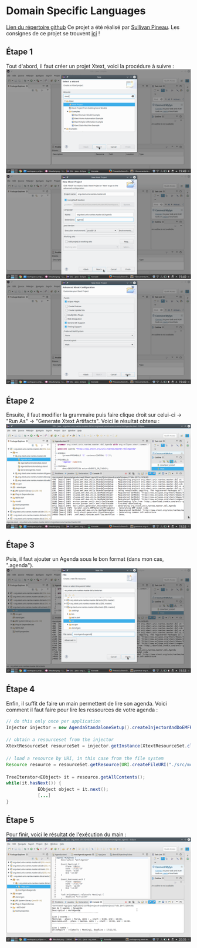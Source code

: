 Domain Specific Languages
=========================

[Lien du répertoire github](https://github.com/PineauSullivan/DSL)
Ce projet a été réalisé par [Sullivan Pineau](https://github.com/PineauSullivan/).
Les consignes de ce projet se trouvent [ici](https://gitlab.univ-nantes.fr/sunye-g/dsl) !

Étape 1
-------
Tout d'abord, il faut créer un projet Xtext, voici la procédure à suivre :
![Création du projet 1](img/creation_project_1.png)
![Création du projet 2](img/creation_project_2.png)
![Création du projet 3](img/creation_project_3.png)

Étape 2
-------
Ensuite, il faut modifier la grammaire puis faire clique droit sur celui-ci -> "Run As" -> "Generate Xtext Artifacts".
Voici le résultat obtenu :
![Résultat console de la génération](img/generation.png)

Étape 3
-------
Puis, il faut ajouter un Agenda sous le bon format (dans mon cas, ".agenda"). 
![Ajouter d'un Agenda](img/ajout_agenda.png)

Étape 4
-------
Enfin, il suffit de faire un main permettent de lire son agenda.
Voici comment il faut faire pour lire les ressources de votre agenda :
```java
// do this only once per application
Injector injector = new AgendaStandaloneSetup().createInjectorAndDoEMFRegistration();

// obtain a resourceset from the injector
XtextResourceSet resourceSet = injector.getInstance(XtextResourceSet.class);
		 
// load a resource by URI, in this case from the file system
Resource resource = resourceSet.getResource(URI.createFileURI("./src/monAgenda.agenda"), true);
		
TreeIterator<EObject> it = resource.getAllContents();
while(it.hasNext()) {
			EObject object = it.next();
			[...]
}
```

Étape 5
-------
Pour finir, voici le résultat de l'exécution du main :
![Résultat affichage agenda](img/resultats.png) 

